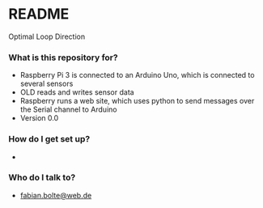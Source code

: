 # README #

Optimal Loop Direction

### What is this repository for? ###

* Raspberry Pi 3 is connected to an Arduino Uno, which is connected to several sensors
* OLD reads and writes sensor data
* Raspberry runs a web site, which uses python to send messages over the Serial channel to Arduino
* Version 0.0

### How do I get set up? ###

* 

### Who do I talk to? ###

* fabian.bolte@web.de